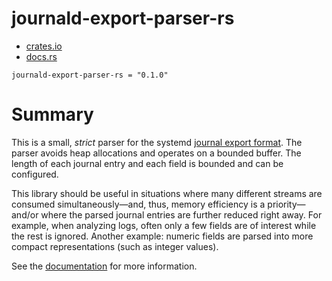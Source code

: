 # journald-export-parser-rs

* [crates.io](https://crates.io/crates/journald-export-parser-rs)
* [docs.rs](https://docs.rs/journald-export-parser-rs/latest/journald_export_parser_rs/)

```
journald-export-parser-rs = "0.1.0"
```

# Summary

This is a small, _strict_ parser for the systemd [journal export
format](https://systemd.io/JOURNAL_EXPORT_FORMATS/). The parser avoids heap
allocations and operates on a bounded buffer. The length of each journal entry
and each field is bounded and can be configured.

This library should be useful in situations where many different streams are
consumed simultaneously—and, thus, memory efficiency is a priority—and/or where
the parsed journal entries are further reduced right away. For example, when
analyzing logs, often only a few fields are of interest while the rest is
ignored. Another example: numeric fields are parsed into more compact
representations (such as integer values).

See the
[documentation](https://docs.rs/journald-export-parser-rs/latest/journald_export_parser_rs/)
for more information.
